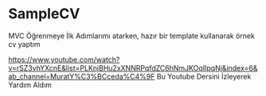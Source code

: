 # SampleCV
MVC Öğrenmeye İlk Adımlarımı atarken, hazır bir template kullanarak örnek cv yaptım

https://www.youtube.com/watch?v=rSZ3vhYXcnE&list=PLKnjBHu2xXNNRPqfdZC6hNmJKOqIIpqNj&index=6&ab_channel=MuratY%C3%BCceda%C4%9F
Bu Youtube Dersini İzleyerek Yardım Aldım

